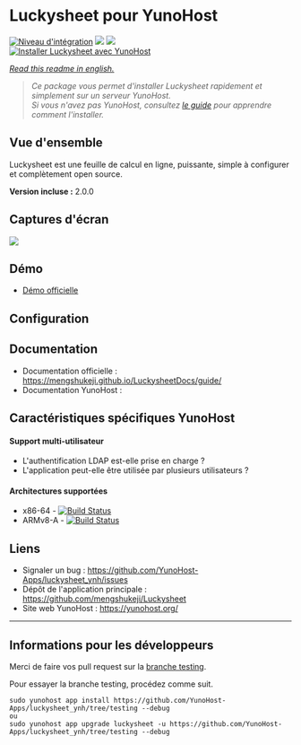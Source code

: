# Luckysheet pour YunoHost

[![Niveau d'intégration](https://dash.yunohost.org/integration/luckysheet.svg)](https://dash.yunohost.org/appci/app/luckysheet) ![](https://ci-apps.yunohost.org/ci/badges/luckysheet.status.svg) ![](https://ci-apps.yunohost.org/ci/badges/luckysheet.maintain.svg)  
[![Installer Luckysheet avec YunoHost](https://install-app.yunohost.org/install-with-yunohost.svg)](https://install-app.yunohost.org/?app=luckysheet)

*[Read this readme in english.](./README.md)* 

> *Ce package vous permet d'installer Luckysheet rapidement et simplement sur un serveur YunoHost.  
Si vous n'avez pas YunoHost, consultez [le guide](https://yunohost.org/#/install) pour apprendre comment l'installer.*

## Vue d'ensemble
Luckysheet est une feuille de calcul en ligne, puissante, simple à configurer et complètement open source.

**Version incluse :** 2.0.0

## Captures d'écran

![](https://raw.githubusercontent.com/mengshukeji/Luckysheet/master/docs/.vuepress/public/img/LuckysheetDemo.gif)

## Démo

* [Démo officielle](https://mengshukeji.github.io/LuckysheetDemo/)

## Configuration


## Documentation

 * Documentation officielle : https://mengshukeji.github.io/LuckysheetDocs/guide/
 * Documentation YunoHost : 

## Caractéristiques spécifiques YunoHost

#### Support multi-utilisateur

* L'authentification LDAP est-elle prise en charge ? 
* L'application peut-elle être utilisée par plusieurs utilisateurs ? 

#### Architectures supportées

* x86-64 - [![Build Status](https://ci-apps.yunohost.org/ci/logs/luckysheet%20%28Apps%29.svg)](https://ci-apps.yunohost.org/ci/apps/luckysheet/)
* ARMv8-A - [![Build Status](https://ci-apps-arm.yunohost.org/ci/logs/luckysheet%20%28Apps%29.svg)](https://ci-apps-arm.yunohost.org/ci/apps/luckysheet/)

## Liens

 * Signaler un bug : https://github.com/YunoHost-Apps/luckysheet_ynh/issues
 * Dépôt de l'application principale : https://github.com/mengshukeji/Luckysheet
 * Site web YunoHost : https://yunohost.org/

---

## Informations pour les développeurs

Merci de faire vos pull request sur la [branche testing](https://github.com/YunoHost-Apps/luckysheet_ynh/tree/testing).

Pour essayer la branche testing, procédez comme suit.
```
sudo yunohost app install https://github.com/YunoHost-Apps/luckysheet_ynh/tree/testing --debug
ou
sudo yunohost app upgrade luckysheet -u https://github.com/YunoHost-Apps/luckysheet_ynh/tree/testing --debug
```
